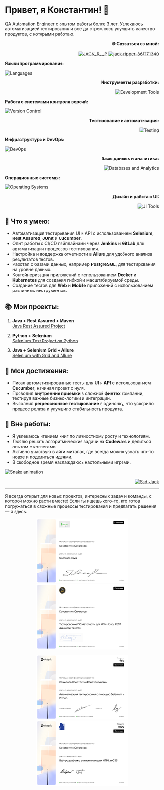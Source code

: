 # Привет, я Константин! 👋

QA Automation Engineer с опытом работы более 3 лет. Увлекаюсь автоматизацией тестирования и всегда стремлюсь улучшить
качество продуктов, с которыми работаю.

<p align="right">
  <b> 🌐 Связаться со мной:</b>  
</p>
<p align="right">
    <a href="https://t.me/JACK_R_I_P" target="blank"><img align="center" src="https://cdn.worldvectorlogo.com/logos/telegram.svg" alt="JACK_R_I_P" height="30" width="40" /></a>
    <a href="https://www.linkedin.com/in/jack-ripper-367171340/" target="blank"><img align="center" src="https://raw.githubusercontent.com/rahuldkjain/github-profile-readme-generator/master/src/images/icons/Social/linked-in-alt.svg" alt="jack-ripper-367171340" height="30" width="40" /></a>
</p>


<p align="left">
  <b>Языки программирования:</b>  
</p>
<p align="left">
  <img src="https://skillicons.dev/icons?i=kotlin,java,py,bash,css,html" alt="Languages" />
</p>

<p align="right">
  <b>Инструменты разработки:</b>  
</p>
<p align="right">
  <img src="https://skillicons.dev/icons?i=idea,androidstudio,vscode,gradle,maven,jenkins,postman" alt="Development Tools" />
</p>

<p align="left">
  <b>Работа с системами контроля версий:</b>  
</p>
<p align="left">
  <img src="https://skillicons.dev/icons?i=git,github,gitlab" alt="Version Control" />
</p>

<p align="right">
  <b>Тестирование и автоматизация:</b>  
</p>
<p align="right">
  <img src="https://skillicons.dev/icons?i=selenium,gherkin" alt="Testing" />
</p>

<p align="left">
  <b>Инфраструктура и DevOps:</b>  
</p>
<p align="left">
  <img src="https://skillicons.dev/icons?i=docker,kubernetes,linux,powershell,bash" alt="DevOps" />
</p>

<p align="right">
  <b>Базы данных и аналитика:</b>  
</p>
<p align="right">
  <img src="https://skillicons.dev/icons?i=postgres,elasticsearch,grafana" alt="Databases and Analytics" />
</p>

<p align="left">
  <b>Операционные системы:</b>  
</p>
<p align="left">
  <img src="https://skillicons.dev/icons?i=windows,ubuntu,apple" alt="Operating Systems" />
</p>

<p align="right">
  <b>Дизайн и работа с UI:</b>  
</p>
<p align="right">
  <img src="https://skillicons.dev/icons?i=figma" alt="UI Tools" />
</p>


## 🚀 Что я умею:

- Автоматизация тестирования UI и API с использованием **Selenium**, **Rest Assured**, **JUnit** и **Cucumber**.
- Опыт работы с CI/CD пайплайнами через **Jenkins** и **GitLab** для автоматизации процессов тестирования.
- Настройка и поддержка отчетности в **Allure** для удобного анализа результатов тестов.
- Работал с базами данных, например **PostgreSQL**, для тестирования на уровне данных.
- Контейнеризация приложений с использованием **Docker** и **Kubernetes** для создания гибкой и масштабируемой среды.
- Создание тестов для **Web** и **Mobile** приложений с использованием различных инструментов.


## 📚 Мои проекты:

1. **Java + Rest Assured + Maven**  
   [Java Rest Assured Project](https://github.com/jackripper2703/Java-Rest-Assured)

2. **Python + Selenium**  
   [Selenium Test Project on Python](https://github.com/jackripper2703/Selenium_test_project)

3. **Java + Selenium Grid + Allure**  
   [Selenium with Grid and Allure](https://github.com/jackripper2703/SimbirSoft)

## 🎯 Мои достижения:

- Писал автоматизированные тесты для **UI** и **API** с использованием **Cucumber**, начиная проект с нуля.
- Проводил **внутренние приемки** в сложной **финтех** компании, тестируя важные бизнес-логики и интеграции.
- Выполнил **регрессионное тестирование** в одиночку, что ускорило процесс релиза и улучшило стабильность продукта.

## 🎨 Вне работы:
- Я увлекаюсь чтением книг по личностному росту и технологиям.
- Люблю решать алгоритмические задачи на **Codewars** и делиться опытом с коллегами.
- Активно участвую в айти митапах, где всегда можно узнать что-то новое и поделиться идеями.
- В свободное время наслаждаюсь настольными играми. 

![Snake animation](https://Sad-Jack.github.io/Sad-Jack/github-contribution-grid-snake-dark.svg)


<p align="right">
<a href="https://www.codewars.com/users/Sad-Jack" target="blank"><img align="center" src="https://www.codewars.com/users/Sad-Jack/badges/large" alt="Sad-Jack"/></a>
</p>

---

Я всегда открыт для новых проектов, интересных задач и команды, с которой можно расти вместе! Если ты ищешь кого-то, кто
готов погружаться в сложные процессы тестирования и предлагать решения — я здесь.


<p align="center">
   <a href="https://stepik.org/cert/2466534" target="_blank">
      <img src="dist/curs_selenium_java.jpg" alt="curs_selenium_java" width="300" />
   </a>
   <a href="https://stepik.org/cert/2427706" target="_blank">
      <img src="dist/curs_api_rest_assured.jpg" alt="curs_api_rest_assured" width="300" />
   </a>
</p>
<p align="center">
   <a href="https://stepik.org/cert/2093169" target="_blank">
      <img src="dist/curs_selenium_python.jpg" alt="curs_selenium_python" width="300" />
   </a>
   <a href="https://stepik.org/cert/2440785" target="_blank">
      <img src="dist/curs_html_css.jpg" alt="curs_html_css" width="300" />
   </a>
</p>